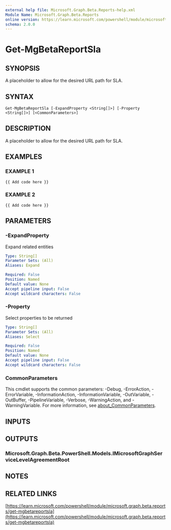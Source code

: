 ```yaml
---
external help file: Microsoft.Graph.Beta.Reports-help.xml
Module Name: Microsoft.Graph.Beta.Reports
online version: https://learn.microsoft.com/powershell/module/microsoft.graph.beta.reports/get-mgbetareportsla
schema: 2.0.0
---
```


# Get-MgBetaReportSla

## SYNOPSIS
A placeholder to allow for the desired URL path for SLA.

## SYNTAX

```
Get-MgBetaReportSla [-ExpandProperty <String[]>] [-Property <String[]>] [<CommonParameters>]
```

## DESCRIPTION
A placeholder to allow for the desired URL path for SLA.

## EXAMPLES

### EXAMPLE 1
```
{{ Add code here }}
```

### EXAMPLE 2
```
{{ Add code here }}
```

## PARAMETERS

### -ExpandProperty
Expand related entities

```yaml
Type: String[]
Parameter Sets: (All)
Aliases: Expand

Required: False
Position: Named
Default value: None
Accept pipeline input: False
Accept wildcard characters: False
```

### -Property
Select properties to be returned

```yaml
Type: String[]
Parameter Sets: (All)
Aliases: Select

Required: False
Position: Named
Default value: None
Accept pipeline input: False
Accept wildcard characters: False
```

### CommonParameters
This cmdlet supports the common parameters: -Debug, -ErrorAction, -ErrorVariable, -InformationAction, -InformationVariable, -OutVariable, -OutBuffer, -PipelineVariable, -Verbose, -WarningAction, and -WarningVariable. For more information, see [about_CommonParameters](http://go.microsoft.com/fwlink/?LinkID=113216).

## INPUTS

## OUTPUTS

### Microsoft.Graph.Beta.PowerShell.Models.IMicrosoftGraphServiceLevelAgreementRoot
## NOTES

## RELATED LINKS

[https://learn.microsoft.com/powershell/module/microsoft.graph.beta.reports/get-mgbetareportsla](https://learn.microsoft.com/powershell/module/microsoft.graph.beta.reports/get-mgbetareportsla)

